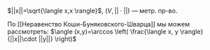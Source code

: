 $||x||=\sqrt{\langle x,x \rangle}$, $(V, ||\cdot||)$ — метр. пр-во.

По [[Неравенство Коши-Буняковского-Шварца]] мы можем рассмотреть:
$\angle (x,y)=\arccos \left( \frac{\langle x, y \rangle}{||x||\cdot ||y||} \right)$
